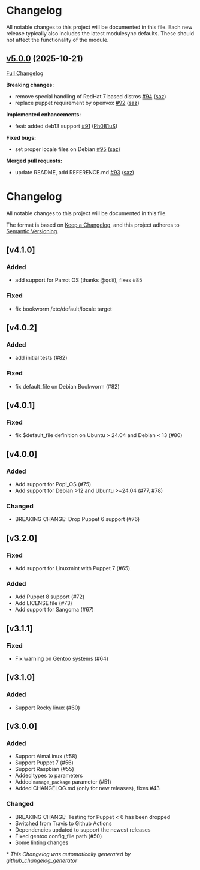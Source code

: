 # Changelog

All notable changes to this project will be documented in this file.
Each new release typically also includes the latest modulesync defaults.
These should not affect the functionality of the module.

## [v5.0.0](https://github.com/saz/puppet-locales/tree/v5.0.0) (2025-10-21)

[Full Changelog](https://github.com/saz/puppet-locales/compare/v4.1.0...v5.0.0)

**Breaking changes:**

- remove special handling of RedHat 7 based distros [\#94](https://github.com/saz/puppet-locales/pull/94) ([saz](https://github.com/saz))
- replace puppet requirement by openvox [\#92](https://github.com/saz/puppet-locales/pull/92) ([saz](https://github.com/saz))

**Implemented enhancements:**

- feat: added deb13 support [\#91](https://github.com/saz/puppet-locales/pull/91) ([Ph0B1uS](https://github.com/Ph0B1uS))

**Fixed bugs:**

- set proper locale files on Debian [\#95](https://github.com/saz/puppet-locales/pull/95) ([saz](https://github.com/saz))

**Merged pull requests:**

- update README, add REFERENCE.md [\#93](https://github.com/saz/puppet-locales/pull/93) ([saz](https://github.com/saz))

# Changelog

All notable changes to this project will be documented in this file.

The format is based on [Keep a Changelog](https://keepachangelog.com/en/1.0.0/),
and this project adheres to [Semantic Versioning](https://semver.org/spec/v2.0.0.html).

## [v4.1.0]

### Added

- add support for Parrot OS (thanks @qdii), fixes #85

### Fixed

- fix bookworm /etc/default/locale target

## [v4.0.2]

### Added

- add initial tests (#82)

### Fixed

- fix default_file on Debian Bookworm (#82)

## [v4.0.1]

### Fixed

- fix $default_file definition on Ubuntu > 24.04 and Debian < 13 (#80)

## [v4.0.0]

### Added

- Add support for Pop!_OS (#75)
- Add support for Debian >12 and Ubuntu >=24.04 (#77, #78)

### Changed

- BREAKING CHANGE: Drop Puppet 6 support (#76)

## [v3.2.0]

### Fixed

- Add support for Linuxmint with Puppet 7 (#65)

### Added

- Add Puppet 8 support (#72)
- Add LICENSE file (#73)
- Add support for Sangoma (#67)

## [v3.1.1]

### Fixed

- Fix warning on Gentoo systems (#64)

## [v3.1.0]

### Added

- Support Rocky linux (#60)

## [v3.0.0]

### Added

- Support AlmaLinux (#58)
- Support Puppet 7 (#56)
- Support Raspbian (#55)
- Added types to parameters
- Added `manage_package` parameter (#51)
- Added CHANGELOG.md (only for new releases), fixes #43

### Changed

- BREAKING CHANGE: Testing for Puppet < 6 has been dropped
- Switched from Travis to Github Actions
- Dependencies updated to support the newest releases
- Fixed gentoo config_file path (#50)
- Some linting changes


\* *This Changelog was automatically generated by [github_changelog_generator](https://github.com/github-changelog-generator/github-changelog-generator)*
